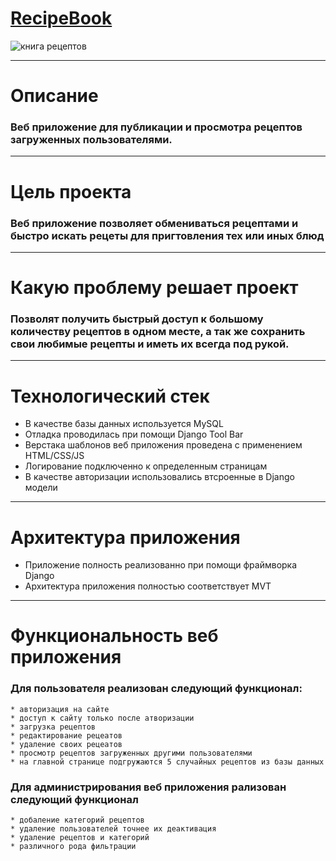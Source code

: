 # [RecipeBook](https://prodjango.pythonanywhere.com "веб приложение книга рецептов")
![книга рецептов](https://images.ast.ru/upload/resize_cache/content.constructor/415/jbv5mkzzxee2lp8boc3my27dvafbox33/1136_800_1/img_1685448021_2727_948_dsc09525.jpg)
___
# Описание
### Веб приложение для публикации и просмотра рецептов загруженных пользователями.
___
# Цель проекта
### Веб приложение позволяет обмениваться рецептами и быстро искать рецеты для пригтовления тех или иных блюд
___
# Какую проблему решает проект
### Позволят получить быстрый доступ к большому количеству рецептов в одном месте, а так же сохранить свои любимые рецепты и иметь их всегда под рукой. 
___
# Технологический стек
* В качестве базы данных используется MySQL 
* Отладка проводилась при помощи Django Tool Bar
* Верстака шаблонов веб приложения проведена с применением HTML/CSS/JS
* Логирование подключенно к определенным страницам
* В качестве авторизации использовались втсроенные в Django модели
___
# Архитектура приложения
* Приложение полность реализованно при помощи  фраймворка Django
* Архитектура приложения полностью соответствует MVT
___
# Функциональность веб приложения
### Для пользователя реализован следующий функционал:   
    * авторизация на сайте
    * доступ к сайту только после атворизации
    * загрузка рецептов
    * редактирование рецеатов
    * удаление своих рецеатов
    * просмотр рецептов загруженных другими пользователями
    * на главной странице подгружаются 5 случайных рецептов из базы данных
### Для администрирования веб приложения рализован следующий функционал
    * добаление категорий рецептов
    * удаление пользователей точнее их деактивация
    * удаление рецептов и категорий
    * различного рода фильтрации
